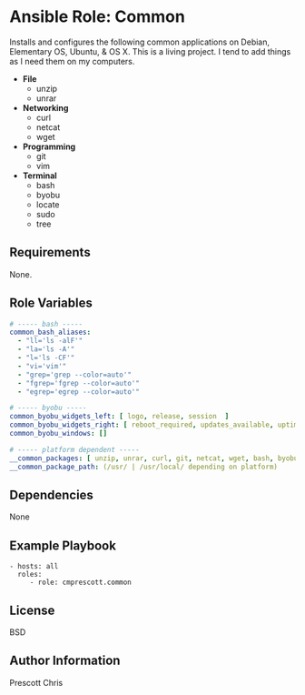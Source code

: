 Ansible Role: Common
=========

Installs and configures the following common applications on Debian, Elementary OS, Ubuntu, & OS X. This is a living project. I tend to add things as I need them on my computers.

- **File**
  - unzip
  - unrar
- **Networking**  
  - curl
  - netcat
  - wget
- **Programming**
  - git
  - vim
- **Terminal**
  - bash
  - byobu
  - locate
  - sudo
  - tree

Requirements
------------

None.

Role Variables
--------------

```yaml
# ----- bash -----
common_bash_aliases:
  - "ll='ls -alF'"
  - "la='ls -A'"
  - "l='ls -CF'"
  - "vi='vim'"
  - "grep='grep --color=auto'"
  - "fgrep='fgrep --color=auto'"
  - "egrep='egrep --color=auto'"

# ----- byobu -----
common_byobu_widgets_left: [ logo, release, session  ]
common_byobu_widgets_right: [ reboot_required, updates_available, uptime, cpu_temp, load_average, cpu_count, cpu_freq, memory, disk, date, time ]
common_byobu_windows: []

# ----- platform dependent -----
__common_packages: [ unzip, unrar, curl, git, netcat, wget, bash, byobu, locate, sudo, tree, vim ]
__common_package_path: (/usr/ | /usr/local/ depending on platform)

```

Dependencies
------------

None

Example Playbook
----------------

    - hosts: all
      roles:
         - role: cmprescott.common

License
-------

BSD

Author Information
------------------

Prescott Chris
